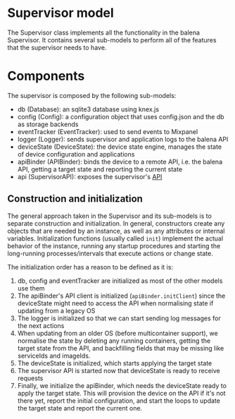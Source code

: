 # Supervisor model

The Supervisor class implements all the functionality in the balena Supervisor. It contains several sub-models to perform all of the features that the supervisor needs to have.

# Components

The supervisor is composed by the following sub-models:

* db (Database): an sqlite3 database using knex.js
* config (Config): a configuration object that uses config.json and the db as storage backends
* eventTracker (EventTracker): used to send events to Mixpanel
* logger (Logger): sends supervisor and application logs to the balena API
* deviceState (DeviceState): the device state engine, manages the state of device configuration and applications
* apiBinder (APIBinder): binds the device to a remote API, i.e. the balena API, getting a target state and reporting the current state
* api (SupervisorAPI): exposes the supervisor's [API](../API.md)

## Construction and initialization

The general approach taken in the Supervisor and its sub-models is to separate construction and initialization. In general, constructors create any objects that are needed by an instance, as well as any attributes or internal variables. Initialization functions (usually called `init`) implement the actual behavior of the instance, running any startup procedures and starting the long-running processes/intervals that execute actions or change state.

The initialization order has a reason to be defined as it is:

1) db, config and eventTracker are initialized as most of the other models use them
2) The apiBinder's API client is initialized (`apiBinder.initClient`) since the deviceState might need to access the API when normalising state if updating from a legacy OS
3) The logger is initialized so that we can start sending log messages for the next actions
4) When updating from an older OS (before multicontainer support), we normalise the state by deleting any running containers, getting the target state from the API, and backfilling fields that may be missing like serviceIds and imageIds.
5) The deviceState is initialized, which starts applying the target state
6) The supervisor API is started now that deviceState is ready to receive requests
7) Finally, we initialize the apiBinder, which needs the deviceState ready to apply the target state. This will provision the device on the API if it's not there yet, report the initial configuration, and start the loops to update the target state and report the current one.
